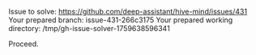 Issue to solve: https://github.com/deep-assistant/hive-mind/issues/431
Your prepared branch: issue-431-266c3175
Your prepared working directory: /tmp/gh-issue-solver-1759638596341

Proceed.
